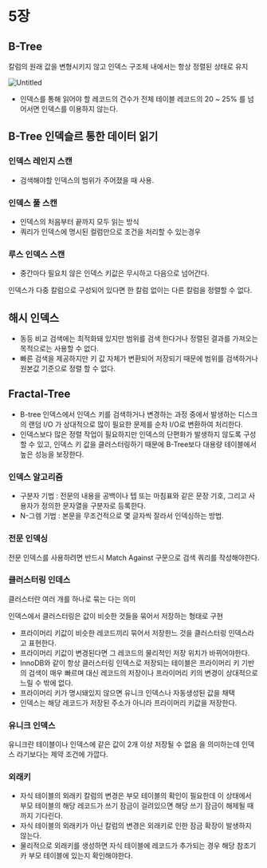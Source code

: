 # 5장

## B-Tree

칼럼의 원래 값을 변형시키지 않고 인덱스 구조체 내에서는 항상 정렬된 상태로 유지

![Untitled](5%E1%84%8C%E1%85%A1%E1%86%BC%20f6af26f207e8425fbb462749eabcda03/Untitled.png)

- 인덱스를 통해 읽어야 할 레코드의 건수가 전체 테이블 레코드의 20 ~ 25% 를 넘어서면 인덱스를 이용하지 않는다.

## B-Tree 인덱슬르 통한 데이터 읽기

### 인덱스 레인지 스캔

- 검색해야할 인덱스의 범위가 주어졌을 때 사용.

### 인덱스 풀 스캔

- 인덱스의 처음부터 끝까지 모두 읽는 방식
- 쿼리가 인덱스에 명시된 컬럼만으로 조건을 처리할 수 있는경우

### 루스 인덱스 스캔

- 중간마다 필요치 않은 인덱스 키값은 무시하고 다음으로 넘어간다.

인덱스가 다중 칼럼으로 구성되어 있다면 한 칼럼 없이는 다른 칼럼을 정렬할 수 없다.

## 해시 인덱스

- 동등 비교 검색에는 최적화돼 있지만 범위를 검색 한다거나 정렬된 결과를 가져오는 목적으로는 사용할 수 없다.
- 빠른 검색을 제공하지만 키 값 자체가 변환되어 저장되기 때문에 범위를 검색하거나 원본값 기준으로 정렬 할 수 없다.

## Fractal-Tree

- B-tree 인덱스에서 인덱스 키를 검색하거나 변경하는 과정 중에서 발생하는 디스크의 랜덤 I/O 가 상대적으로 많이 필요한 문제를 순차 I/O로 변환하여 처리한다.
- 인덱스보다 많은 정렬 작업이 필요하지만 인덱스의 단편화가 발생하지 않도록 구성할 수 있고, 인덱스 키 값을 클러스터링하기 때문에 B-Tree보다 대용량 테이블에서 높은 성능을 보장한다.

### 인덱스 알고리즘

- 구분자 기법 : 전문의 내용을 공백이나 텝 또는 마침표와 같은 문장 기호, 그리고 사용자가 정의한 문자열을 구분자로 등록한다.
- N-그렘 기법 : 본문을 무조건적으로 몇 글자씩 잘라서 인덱싱하는 방법.

### 전문 인덱싱

전문 인덱스를 사용하려면 반드시 Match Against 구문으로 검색 쿼리를 작성해야한다. 

### 클러스터링 인데스

클러스터란 여러 개를 하나로 묶는 다는 의미

인덱스에서 클러스터링은 값이 비슷한 것들을 묶어서 저장하는 형태로 구현

- 프라이머리 키값이 비슷한 레코드끼리 묶어서 저장한느 것을 클러스터링 인덱스라고 표현한다.
- 프라이머리 키값이 변경된다면 그 레코드의 물리적인 저장 위치가 바뀌어야한다.
- InnoDB와 같이 항상 클러스터링 인덱스로 저장되는 테이블은 프라이머리 키 기반의 검색이 매우 빠르며 대신 레코드의 저장이나 프라이머리 키의 변경이 상대적으로 느릴 수 밖에 없다.
- 프라이머리 키가 명시돼있지 않으면 유니크 인덱스나 자동생성된 값을 채택
- 인덱스는 해당 레코드가 저장된 주소가 아니라 프라이머리 키값을 저장한다.

### 유니크 인덱스

유니크란 테이블이나 인덱스에 같은 값이 2개 이상 저장될 수 없음 을 의미하는데 인덱스 라기보다는 제약 조건에 가깝다. 

### 외래키

- 자식 테이블의 외래키 칼럼의 변경은 부모 테이블의 확인이 필요한데 이 상태에서 부모 테이블의 해당 레코드가 쓰기 잠금이 걸려있으면 해당 쓰기 잠금이 해제될 때 까지 기다린다.
- 자식 테이블의 외래키가 아닌 칼럼의 변경은 외래키로 인한 잠금 확장이 발생하지 않는다.
- 물리적으로 외래키를 생성하면 자식 테이블에 레코드가 추가되는 경우 해당 참조기카 부모 테이블에 있는지 확인해야한다.